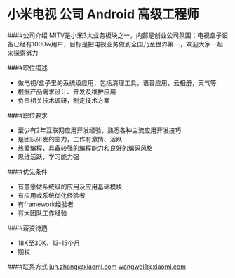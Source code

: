 小米电视 公司 Android 高级工程师
==========

####公司介绍
MITV是小米3大业务板块之一，内部是创业公司氛围；电视盒子设备已经有1000w用户，目标是把电视业务做到全国乃至世界第一，欢迎大家一起来探索努力

####职位描述
- 做电视/盒子里的系统级应用，包括清理工具，语音应用，云相册，天气等
- 根据产品需求设计、开发及维护应用
- 负责相关技术调研，制定技术方案

####职位要求
- 至少有2年互联网应用开发经验，熟悉各种主流应用开发技巧
- 是团队研发的主力，工作有激情、活跃
- 热爱编程，具备较强的编程能力和良好的编码风格
- 思维活跃，学习能力强

####优先条件
- 有意愿做系统级的应用及应用基础模块
- 有应用或系统优化经验者
- 有framework经验者
- 有大团队工作经验

####薪资待遇
- 18K至30K，13-15个月
- 期权

####联系方式
[jun.zhang@xiaomi.com](mailto:junzhang@xiaomi.com)
[wangwei1@xiaomi.com](mailto:wangwei1@xiaomi.com)
